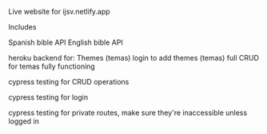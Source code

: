 Live website for ijsv.netlify.app

Includes 

Spanish bible API
English bible API

heroku backend for:
Themes (temas)
login to add themes (temas)
full CRUD for temas fully functioning


cypress testing for CRUD operations

cypress testing for login

cypress testing for private routes, make sure they're inaccessible unless logged in